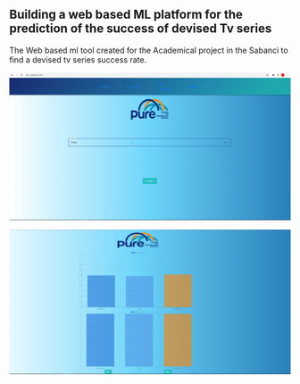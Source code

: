 

## Building a web based ML platform for the prediction of the success of devised Tv series

The Web based ml tool created for the Academical project in the Sabanci to find a devised tv series success rate.

![web based platform](https://github.com/yemretat/tvseriespredictionMLtool/blob/master/images/Capture-min%20(2).PNG)


![web based platform](https://github.com/yemretat/tvseriespredictionMLtool/blob/master/images/Capture3-min.PNG)
